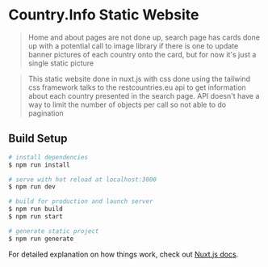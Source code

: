 # Country.Info Static Website

> Home and about pages are not done up, search page has cards done up with a
potential call to image library if there is one to update banner pictures
of each country onto the card, but for now it's just a single static picture

> This static website done in nuxt.js with css done using the tailwind css framework
 talks to the restcountries.eu api to get information about each country 
presented in the search page. API doesn't have a way to limit the number
of objects per call so not able to do pagination 

## Build Setup

``` bash
# install dependencies
$ npm run install

# serve with hot reload at localhost:3000
$ npm run dev

# build for production and launch server
$ npm run build
$ npm run start

# generate static project
$ npm run generate
```

For detailed explanation on how things work, check out [Nuxt.js docs](https://nuxtjs.org).
